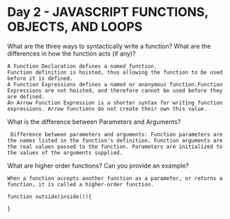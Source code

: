 # Day 2 - JAVASCRIPT FUNCTIONS, OBJECTS, AND LOOPS


What are the three ways to syntactically write a function? What are the differences in how the function acts (if any)?

    A Function Declaration defines a named function.
    Function definition is hoisted, thus allowing the function to be used before it is defined.
    A Function Expressions defines a named or anonymous function.Function Expressions are not hoisted, and therefore cannot be used before they are defined.
    An Arrow Function Expression is a shorter syntax for writing function expressions. Arrow functions do not create their own this value.

What is the difference between Parameters and Arguments?

     Difference between parameters and arguments: Function parameters are the names listed in the function's definition. Function arguments are the real values passed to the function. Parameters are initialized to the values of the arguments supplied.

What are higher order functions? Can you provide an example?

    When a function accepts another function as a parameter, or returns a function, it is called a higher-order function.

    function outside(inside()){

    }